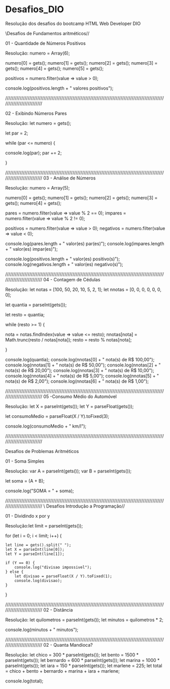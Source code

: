 # Desafios_DIO
Resolução dos desafios do bootcamp HTML Web Developer DIO


\\Desafios de Fundamentos aritméticos//

01 -  Quantidade de Números Positivos

Resolução: 
numero = Array(6);

numero[0] = gets();
numero[1] = gets();
numero[2] = gets();
numero[3] = gets();
numero[4] = gets();
numero[5] = gets();

positivos = numero.filter(value => value > 0);

console.log(positivos.length + " valores positivos");

//////////////////////////////////////////////////////////////////////////////////////////////////////////////////////////

02 - Exibindo Números Pares

Resolução:
let numero = gets();

let par = 2;

while (par <= numero) {
  
  console.log(par);
  par += 2;

}

//////////////////////////////////////////////////////////////////////////////////////////////////////////////////////////
03 - Análise de Números

Resolução:
numero = Array(5);

numero[0] = gets();
numero[1] = gets();
numero[2] = gets();
numero[3] = gets();
numero[4] = gets();

pares = numero.filter(value => value % 2 == 0);
impares = numero.filter(value => value % 2 != 0);

positivos = numero.filter(value => value > 0);
negativos = numero.filter(value => value < 0);

console.log(pares.length + " valor(es) par(es)");
console.log(impares.length + " valor(es) impar(es)");

console.log(positivos.length + " valor(es) positivo(s)");
console.log(negativos.length + " valor(es) negativo(s)");

//////////////////////////////////////////////////////////////////////////////////////////////////////////////////////////
04 - Contagem de Cédulas

Resolução:
let notas = [100, 50, 20, 10, 5, 2, 1];
let nnotas = [0, 0, 0, 0, 0, 0, 0];

let quantia = parseInt(gets());

let resto = quantia;

while (resto >= 1) {
  
  nota = notas.findIndex(value => value <= resto);
  nnotas[nota] = Math.trunc(resto / notas[nota]);
  resto = resto % notas[nota];

}

console.log(quantia);
console.log(nnotas[0] + " nota(s) de R$ 100,00");
console.log(nnotas[1] + " nota(s) de R$ 50,00");
console.log(nnotas[2] + " nota(s) de R$ 20,00");
console.log(nnotas[3] + " nota(s) de R$ 10,00");
console.log(nnotas[4] + " nota(s) de R$ 5,00");
console.log(nnotas[5] + " nota(s) de R$ 2,00");
console.log(nnotas[6] + " nota(s) de R$ 1,00");

//////////////////////////////////////////////////////////////////////////////////////////////////////////////////////////
05 -Consumo Médio do Automóvel

Resolução:
let X = parseInt(gets());
let Y = parseFloat(gets());

let consumoMedio = parseFloat(X / Y).toFixed(3);

console.log(consumoMedio + " km/l");

//////////////////////////////////////////////////////////////////////////////////////////////////////////////////////////

Desafios de Problemas Aritméticos

01 - Soma Simples

Resolução:
var A = parseInt(gets());
var B = parseInt(gets());

let soma = (A + B);

console.log("SOMA = " + soma);

//////////////////////////////////////////////////////////////////////////////////////////////////////////////////////////
\\ Desafios Introdução a Programação//

01 - Dividindo x por y

Resolução:let limit = parseInt(gets());

for (let i = 0; i < limit; i++) {
    
    let line = gets().split(" ");
    let X = parseInt(line[0]);
    let Y = parseInt(line[1]);
    
    if (Y == 0) {
        console.log("divisao impossivel");
    } else {
        let divisao = parseFloat(X / Y).toFixed(1);
        console.log(divisao);
    }
}

//////////////////////////////////////////////////////////////////////////////////////////////////////////////////////////
02 - Distância

Resolução:
let quilometros = parseInt(gets());
 let minutos = quilometros * 2;  
 
 console.log(minutos + " minutos");

//////////////////////////////////////////////////////////////////////////////////////////////////////////////////////////
02 - Quanta Mandioca?

Resolução:
let chico = 300 * parseInt(gets());
let bento = 1500 * parseInt(gets());
let bernardo = 600 * parseInt(gets());
let marina = 1000 * parseInt(gets());
let iara = 150 * parseInt(gets());
let marlene = 225;
let total = chico + bento + bernardo + marina + iara + marlene;

console.log(total); 
